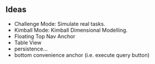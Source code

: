 ## Ideas

- Challenge Mode: Simulate real tasks.
- Kimball Mode: Kimball Dimensional Modelling.
- Floating Top Nav Anchor
- Table View
- persistence...
- bottom convenience anchor (i.e. execute query button)